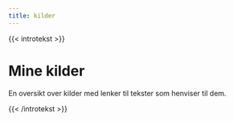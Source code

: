 ```yaml
---
title: kilder
---
```


{{< introtekst >}}
<h1>Mine kilder</h1>
<p class="ingress">En oversikt over kilder med lenker til tekster som henviser til dem.</p>
{{< /introtekst >}}
